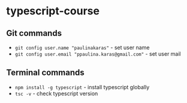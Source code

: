 # typescript-course

## Git commands
- `git config user.name "paulinakaras"` - set user name
- `git config user.email "ppaulina.karas@gmail.com"` - set user mail

## Terminal commands
- `npm install -g typescript` - install typescript globally
- `tsc -v` - check typescript version
